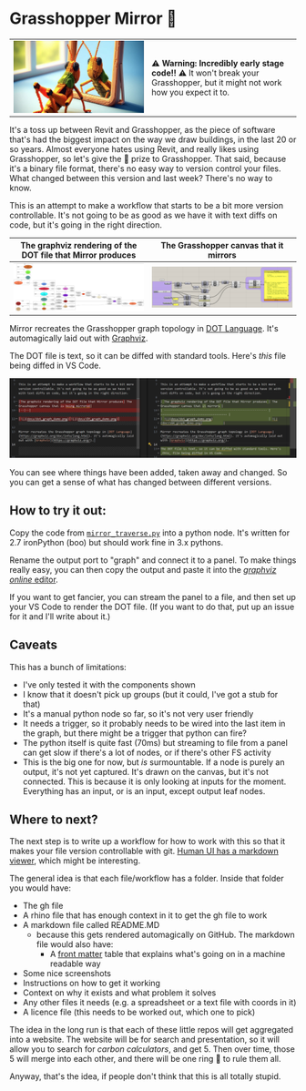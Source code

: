# Grasshopper Mirror 🦗

|                                                                                                                                                                      |                                                                                                                             |
| -------------------------------------------------------------------------------------------------------------------------------------------------------------------- | --------------------------------------------------------------------------------------------------------------------------- |
| ![image of a more photo realistic grasshopper looking in a mirror, and the reflection is a more voxelated grasshopper looking back](docs/through_a_glass_pixely.png) | ⚠ **Warning: Incredibly early stage code!!** ⚠ It won't break your Grasshopper, but it might not work how you expect it to. |

It's a toss up between Revit and Grasshopper, as the piece of software that's had the biggest impact on the way we draw buildings, in the last 20 or so years. Almost everyone hates using Revit, and really likes using Grasshopper, so let's give the 🥇 prize to Grasshopper. That said, because it's a binary file format, there's no easy way to version control your files. What changed between this version and last week? There's no way to know.

This is an attempt to make a workflow that starts to be a bit more version controllable. It's not going to be as good as we have it with text diffs on code, but it's going in the right direction.

| The graphviz rendering of the DOT file that Mirror produces                            | The Grasshopper canvas that it mirrors                                                |
| -------------------------------------------------------------------------------------- | ------------------------------------------------------------------------------------- |
| ![A graphviz graph. Eliptical nodes joined with spline edges](docs/dot_graph_demo.png) | ![A grasshopper graph, the two graphs have the same topology](docs/GH_graph_demo.png) |

Mirror recreates the Grasshopper graph topology in [DOT Language](https://graphviz.org/doc/info/lang.html). It's automagically laid out with [Graphviz](https://graphviz.org/).

The DOT file is text, so it can be diffed with standard tools. Here's _this_ file being diffed in VS Code.

![A screenshot showing two versions of the same file with the differences highlighted](docs/diff.png)

You can see where things have been added, taken away and changed. So you can get a sense of what has changed between different versions.

## How to try it out:

Copy the code from [`mirror_traverse.py`](mirror_traverse.py) into a python node. It's written for 2.7 ironPython (boo) but should work fine in 3.x pythons.

Rename the output port to "graph" and connect it to a panel. To make things really easy, you can then copy the output and paste it into the [_graphviz online_ editor](https://dreampuf.github.io/GraphvizOnline/).

If you want to get fancier, you can stream the panel to a file, and then set up your VS Code to render the DOT file. (If you want to do that, put up an issue for it and I'll write about it.)

## Caveats

This has a bunch of limitations:

- I've only tested it with the components shown
- I know that it doesn't pick up groups (but it could, I've got a stub for that)
- It's a manual python node so far, so it's not very user friendly
- It needs a trigger, so it probably needs to be wired into the last item in the graph, but there might be a trigger that python can fire?
- The python itself is quite fast (70ms) but streaming to file from a panel can get slow if there's a lot of nodes, or if there's other FS activity
- This is the big one for now, but _is_ surmountable. If a node is purely an output, it's not yet captured. It's drawn on the canvas, but it's not connected. This is because it is only looking at inputs for the moment. Everything has an input, or is an input, except output leaf nodes.

## Where to next?

The next step is to write up a workflow for how to work with this so that it makes your file version controllable with git. [Human UI has a markdown viewer](https://grasshopperdocs.com/components/humanui/createMarkdownViewer.html), which might be interesting.

The general idea is that each file/workflow has a folder. Inside that folder you would have:

- The gh file
- A rhino file that has enough context in it to get the gh file to work
- A markdown file called README.MD
  - because this gets rendered automagically on GitHub. The markdown file would also have:
    - A [front matter](https://docs.github.com/en/contributing/writing-for-github-docs/using-yaml-frontmatter) table that explains what's going on in a machine readable way
- Some nice screenshots
- Instructions on how to get it working
- Context on why it exists and what problem it solves
- Any other files it needs (e.g. a spreadsheet or a text file with coords in it)
- A licence file (this needs to be worked out, which one to pick)

The idea in the long run is that each of these little repos will get aggregated into a website. The website will be for search and presentation, so it will allow you to search for _carbon calculators_, and get 5. Then over time, those 5 will merge into each other, and there will be one ring 💍 to rule them all.

Anyway, that's the idea, if people don't think that this is all totally stupid.
